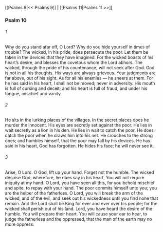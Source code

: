 [[Psalms 9|<< Psalms 9]]  |  [[Psalms 11|Psalms 11 >>]]

### Psalm 10
###### 1
Why do you stand afar off, O Lord? Why do you hide yourself in times of trouble? The wicked, in his pride, does persecute the poor. Let them be taken in the devices that they have imagined. For the wicked boasts of his heart’s desire, and blesses the covetous whom the Lord abhors. The wicked, through the pride of his countenance, will not seek after God. God is not in all his thoughts. His ways are always grievous. Your judgments are far above, out of his sight. As for all his enemies — he sneers at them. For he has said in his heart, I shall not be moved; never in adversity. His mouth is full of cursing and deceit; and his heart is full of fraud, and under his tongue, mischief and vanity.

###### 2
He sits in the lurking places of the villages. In the secret places does he murder the innocent. His eyes are secretly set against the poor. He lies in wait secretly as a lion in his den. He lies in wait to catch the poor. He does catch the poor when he draws him into his net. He crouches to the strong ones; and humbles himself, that the poor may fall by his devices. He has said in his heart, God has forgotten. He hides his face; he will never see it.

###### 3
Arise, O Lord. O God, lift up your hand. Forget not the humble. The wicked despise God; wherefore, he does say in his heart, You will not require iniquity at my hand. O Lord, you have seen all this, for you behold mischief and spite, to repay with your hand. The poor commits himself unto you; you are the helper of the fatherless. O Lord, you will break the arm of the wicked, and of the evil; and seek out his wickedness until you find none that remain. And the Lord shall be King for ever and ever over his people; for the wicked shall perish out of his land. Lord, you have heard the desire of the humble. You will prepare their heart. You will cause your ear to hear, to judge the fatherless and the oppressed, that the man of the earth may no more oppress.